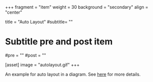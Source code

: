 +++
fragment = "item"
weight = 30
background = "secondary"
align = "center"

title = "Auto Layout"
#subtitle= ""

# Subtitle pre and post item
#pre = ""
#post = ""

[asset]
  image = "autolayout.gif"
+++

An example for auto layout in a diagram. See [here](https://www.eclipse.org/glsp/documentation/#workflowoverview) for more details.